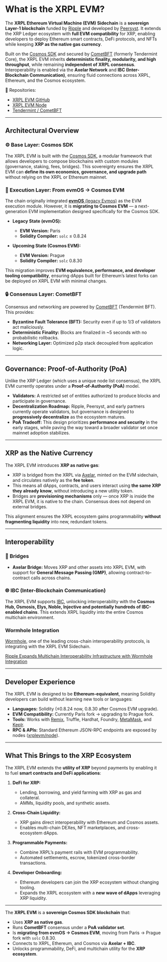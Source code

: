 # What is the XRPL EVM?

The **XRPL Ethereum Virtual Machine (EVM) Sidechain** is a **sovereign Layer-1 blockchain** funded by [Ripple](https://ripple.com/) and developed by [Peersyst](https://peersyst.com/). It extends the XRP Ledger ecosystem with **full EVM compatibility** for XRP, enabling developers to deploy Ethereum smart contracts, DeFi protocols, and NFTs while keeping **XRP as the native gas currency**.

Built on the [Cosmos SDK](https://cosmos.network/) and secured by [CometBFT](https://cometbft.com/) (formerly Tendermint Core), the XRPL EVM inherits **deterministic finality, modularity, and high throughput**, while remaining **independent of XRPL consensus**. Interoperability is enabled via the **Axelar Network** and **IBC (Inter-Blockchain Communication)**, ensuring fluid connections across XRPL, Ethereum, and the Cosmos ecosystem.

📂 Repositories:

* [XRPL EVM GitHub](https://github.com/xrplevm)
* [XRPL EVM Node](https://github.com/xrplevm/node)
* [Tendermint / CometBFT](https://github.com/tendermint/tendermint)

---

## Architectural Overview

### ⚙️ Base Layer: Cosmos SDK

The XRPL EVM is built with the [Cosmos SDK](https://docs.cosmos.network/), a modular framework that allows developers to compose blockchains with custom modules (governance, staking, fees, bridges). This sovereignty ensures the XRPL EVM can **define its own economics, governance, and upgrade path** without relying on the XRPL or Ethereum mainnet.

### 🔗 Execution Layer: From evmOS → Cosmos EVM

The chain originally integrated [**evmOS** (legacy Evmos)](https://evm.cosmos.network/) as the EVM execution module. However, it is **migrating to Cosmos EVM** — a next-generation EVM implementation designed specifically for the Cosmos SDK.

* **Legacy State (evmOS):**

  * **EVM Version:** Paris
  * **Solidity Compiler:** `solc` ≤ 0.8.24
* **Upcoming State (Cosmos EVM):**

  * **EVM Version:** Prague
  * **Solidity Compiler:** `solc` 0.8.30

This migration improves **EVM equivalence, performance, and developer tooling compatibility**, ensuring dApps built for Ethereum’s latest forks can be deployed on XRPL EVM with minimal changes.

### 🔒 Consensus Layer: CometBFT

Consensus and networking are powered by [CometBFT](https://cometbft.com/) (Tendermint BFT). This provides:

* **Byzantine Fault Tolerance (BFT):** Security even if up to 1/3 of validators act maliciously.
* **Deterministic Finality:** Blocks are finalized in ~5 seconds with no probabilistic rollbacks.
* **Networking Layer:** Optimized p2p stack decoupled from application logic.

---

## Governance: Proof-of-Authority (PoA)

Unlike the XRP Ledger (which uses a unique node list consensus), the XRPL EVM currently operates under a **Proof-of-Authority (PoA)** model.

* **Validators:** A restricted set of entities authorized to produce blocks and participate in governance.
* **Decentralization Roadmap:** Ripple, Peersyst, and early partners currently operate validators, but governance is designed to **progressively decentralize** as the ecosystem matures.
* **PoA Tradeoff:** This design prioritizes **performance and security** in the early stages, while paving the way toward a broader validator set once mainnet adoption stabilizes.

---

## XRP as the Native Currency

The XRPL EVM introduces **XRP as native gas**:

* XRP is bridged from the XRPL via [Axelar](https://axelar.network/), minted on the EVM sidechain, and circulates natively as the **fee token**.
* This means all dApps, contracts, and users interact using **the same XRP they already know**, without introducing a new utility token.
* Bridges are **provisioning mechanisms** only — once XRP is inside the XRPL EVM, it is native to the chain. Consensus does not depend on external bridges.

This alignment ensures the XRPL ecosystem gains programmability **without fragmenting liquidity** into new, redundant tokens.

---

## Interoperability

### 🌉 Bridges

* **Axelar Bridge:** Moves XRP and other assets into XRPL EVM, with support for **General Message Passing (GMP)**, allowing contract-to-contract calls across chains.

### 🌐 IBC (Inter-Blockchain Communication)

The XRPL EVM supports [IBC](https://ibc.cosmos.network/), unlocking interoperability with the **Cosmos Hub, Osmosis, Elys, Noble, Injective and potentially hundreds of IBC-enabled chains**. This extends XRPL liquidity into the entire Cosmos multichain environment.

### Wormhole Integration

[Wormhole](https://wormhole.com/), one of the leading cross-chain interoperability protocols, is integrating with the XRPL EVM Sidechain.

[Ripple Expands Multichain Interoperability Infrastructure with Wormhole Integration](https://wormhole.com/blog/ripple-expands-multichain-interoperability-infrastructure-with-wormhole)

---

## Developer Experience

The XRPL EVM is designed to be **Ethereum-equivalent**, meaning Solidity developers can build without learning new tools or languages:

* **Languages:** Solidity (≤0.8.24 now, 0.8.30 after Cosmos EVM upgrade).
* **EVM Compatibility:** Currently Paris fork → upgrading to Prague fork.
* **Tools:** Works with [Remix](https://remix.ethereum.org/), Truffle, Hardhat, Foundry, [MetaMask](https://metamask.io/), and [Keplr](https://www.keplr.app/).
* **RPC & APIs:** Standard Ethereum JSON-RPC endpoints are exposed by nodes ([xrplevm/node](https://github.com/xrplevm/node)).

---

## What This Brings to the XRP Ecosystem

The XRPL EVM extends the **utility of XRP** beyond payments by enabling it to fuel **smart contracts and DeFi applications**:

1. **DeFi for XRP:**

   * Lending, borrowing, and yield farming with XRP as gas and collateral.
   * AMMs, liquidity pools, and synthetic assets.

2. **Cross-Chain Liquidity:**

   * XRP gains direct interoperability with Ethereum and Cosmos assets.
   * Enables multi-chain DEXes, NFT marketplaces, and cross-ecosystem dApps.

3. **Programmable Payments:**

   * Combine XRPL’s payment rails with EVM programmability.
   * Automated settlements, escrow, tokenized cross-border transactions.

4. **Developer Onboarding:**

   * Ethereum developers can join the XRP ecosystem without changing tooling.
   * Expands the XRPL ecosystem with a **new wave of dApps** leveraging XRP liquidity.

---

The **XRPL EVM** is a **sovereign Cosmos SDK blockchain** that:

* Uses **XRP as native gas**.
* Runs **CometBFT** consensus under a **PoA validator set**.
* Is **migrating from evmOS → Cosmos EVM**, moving from Paris → Prague fork with `solc` 0.8.30.
* Connects to XRPL, Ethereum, and Cosmos via **Axelar + IBC**.
* Unlocks programmability, DeFi, and multichain utility for the **XRP ecosystem**.
